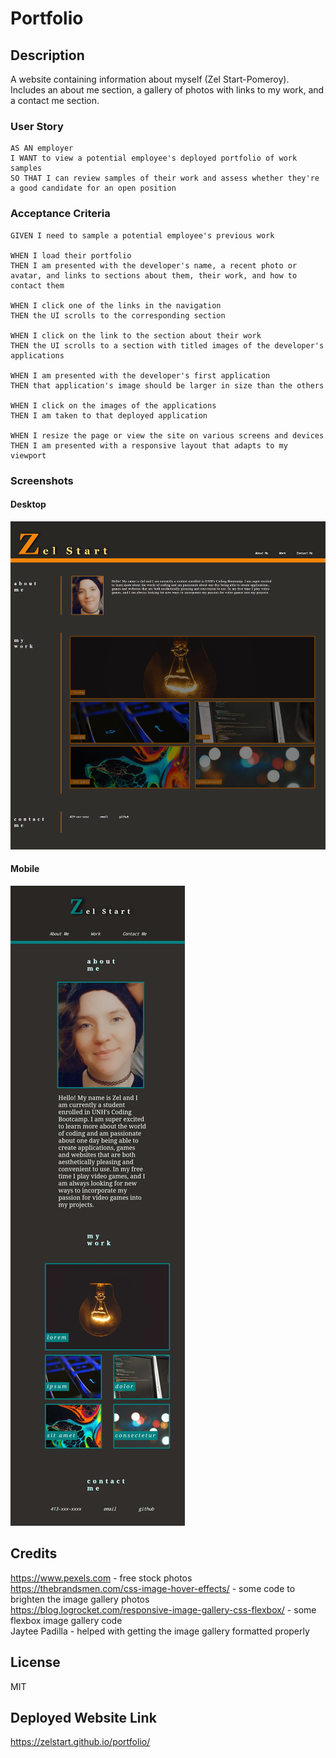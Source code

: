 # Portfolio

## Description
A website containing information about myself (Zel Start-Pomeroy). Includes an about me section, a gallery of photos with links to my work, and a contact me section. 

### User Story
```
AS AN employer
I WANT to view a potential employee's deployed portfolio of work samples
SO THAT I can review samples of their work and assess whether they're a good candidate for an open position
```

### Acceptance Criteria
```
GIVEN I need to sample a potential employee's previous work

WHEN I load their portfolio
THEN I am presented with the developer's name, a recent photo or avatar, and links to sections about them, their work, and how to contact them

WHEN I click one of the links in the navigation
THEN the UI scrolls to the corresponding section

WHEN I click on the link to the section about their work
THEN the UI scrolls to a section with titled images of the developer's applications

WHEN I am presented with the developer's first application
THEN that application's image should be larger in size than the others

WHEN I click on the images of the applications
THEN I am taken to that deployed application

WHEN I resize the page or view the site on various screens and devices
THEN I am presented with a responsive layout that adapts to my viewport
```

### Screenshots
#### Desktop
![Desktop View](assets/images/readme-screenshots/desktop.png)  

#### Mobile
![Mobile View](assets/images/readme-screenshots/mobile.png)

## Credits
https://www.pexels.com - free stock photos  
https://thebrandsmen.com/css-image-hover-effects/ - some code to brighten the image gallery photos  
https://blog.logrocket.com/responsive-image-gallery-css-flexbox/ - some flexbox image gallery code  
Jaytee Padilla - helped with getting the image gallery formatted properly  

## License
MIT

## Deployed Website Link
https://zelstart.github.io/portfolio/